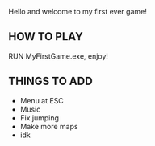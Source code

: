 Hello and welcome to my first ever game!

HOW TO PLAY
-----------
RUN MyFirstGame.exe, enjoy!

THINGS TO ADD
-----------
- Menu at ESC
- Music
- Fix jumping
- Make more maps
- idk
